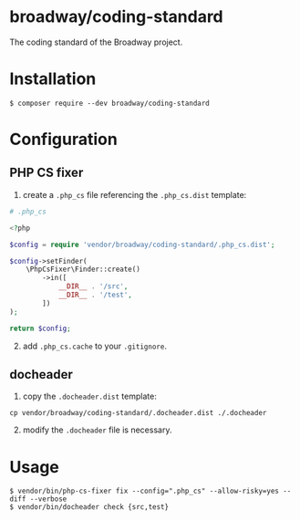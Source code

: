 broadway/coding-standard
========================

The coding standard of the Broadway project.

# Installation

```
$ composer require --dev broadway/coding-standard
```

# Configuration

## PHP CS fixer

1. create a `.php_cs` file referencing the `.php_cs.dist` template:

```php
# .php_cs

<?php

$config = require 'vendor/broadway/coding-standard/.php_cs.dist';

$config->setFinder(
    \PhpCsFixer\Finder::create()
        ->in([
            __DIR__ . '/src',
            __DIR__ . '/test',
        ])
);

return $config;

```

2. add `.php_cs.cache` to your `.gitignore`.

## docheader

1. copy the `.docheader.dist` template:

```
cp vendor/broadway/coding-standard/.docheader.dist ./.docheader
```

2. modify the `.docheader` file is necessary.

# Usage

```
$ vendor/bin/php-cs-fixer fix --config=".php_cs" --allow-risky=yes --diff --verbose
$ vendor/bin/docheader check {src,test}
```
